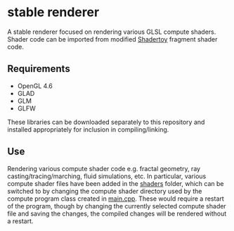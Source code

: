 # stable renderer
 A stable renderer focused on rendering various GLSL compute shaders. Shader code can be imported from modified [Shadertoy](https://www.shadertoy.com/) fragment shader code.
 
## Requirements

* OpenGL 4.6
* GLAD
* GLM
* GLFW

These libraries can be downloaded separately to this repository and installed appropriately for inclusion in compiling/linking.

## Use

Rendering various compute shader code e.g. fractal geometry, ray casting/tracing/marching, fluid simulations, etc. In particular, various compute shader files have been added in the [shaders](src/shaders) folder, which can be switched to by changing the compute shader directory used by the compute program class created in [main.cpp](src/main.cpp). These would require a restart of the program, though by changing the currently selected compute shader file and saving the changes, the compiled changes will be rendered without a restart.
